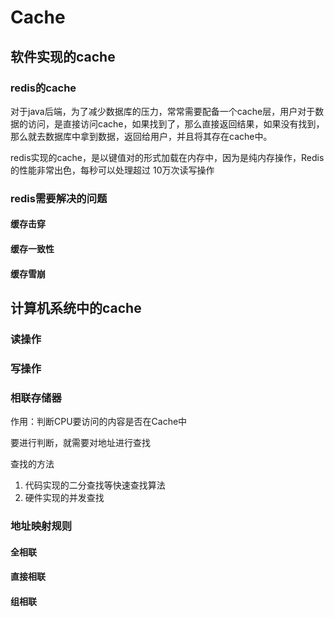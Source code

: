 # Cache



## 软件实现的cache



### redis的cache

对于java后端，为了减少数据库的压力，常常需要配备一个cache层，用户对于数据的访问，是直接访问cache，如果找到了，那么直接返回结果，如果没有找到，那么就去数据库中拿到数据，返回给用户，并且将其存在cache中。

redis实现的cache，是以键值对的形式加载在内存中，因为是纯内存操作，Redis的性能非常出色，每秒可以处理超过 10万次读写操作



### redis需要解决的问题



#### 缓存击穿

#### 缓存一致性

#### 缓存雪崩





## 计算机系统中的cache





### 读操作





### 写操作



### 相联存储器



作用：判断CPU要访问的内容是否在Cache中



要进行判断，就需要对地址进行查找

查找的方法

1. 代码实现的二分查找等快速查找算法
2. 硬件实现的并发查找



### 地址映射规则



#### 全相联

#### 直接相联

#### 组相联







